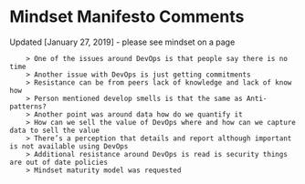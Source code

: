 
# Mindset Manifesto Comments

Updated [January 27, 2019] - please see mindset on a page

        > One of the issues around DevOps is that people say there is no time
        > Another issue with DevOps is just getting commitments
        > Resistance can be from peers lack of knowledge and lack of know how
        > Person mentioned develop smells is that the same as Anti-patterns?
        > Another point was around data how do we quantify it
        > How can we sell the value of DevOps where and how can we capture data to sell the value
        > There’s a perception that details and report although important is not available using DevOps
        > Additional resistance around DevOps is read is security things are out of date policies
        > Mindset maturity model was requested
